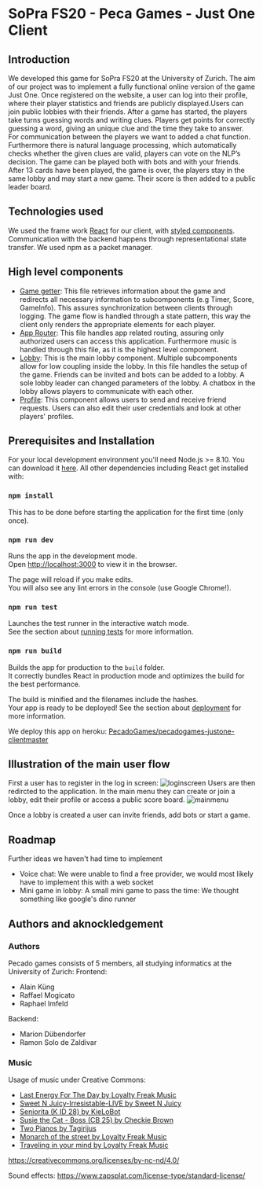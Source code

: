 
# SoPra FS20 - Peca Games - Just One Client

## Introduction

We developed this game for SoPra FS20 at the University of Zurich. The aim of our project was to implement a fully functional online version of the game Just One. Once registered on the website, a user can log into their profile, where their player statistics and friends are publicly displayed.Users can join public lobbies with their friends. After a game has started, the players take turns guessing words and writing clues. Players get points for correctly guessing a word, giving an unique clue and the time they take to answer. For communication between the players we want to added a chat function. Furthermore there is natural language processing, which automatically checks whether the given clues are valid, players can vote on the NLP’s decision. The game can be played both with bots and with your friends. After 13 cards have been played, the game is over, the players stay in the same lobby and may start a new game. Their score is then added to a public leader board.

## Technologies used

We used the frame work [React](https://reactjs.org/) for our client, with [styled components](https://styled-components.com/). Communication with the backend happens through representational state transfer. We used npm as a packet manager.

## High level components

 - [Game getter](https://github.com/PecadoGames/pecadogames-justone-client/blob/master/src/components/game/GameGetter.js): This file retrieves information about the game and redirects all necessary information to subcomponents (e.g Timer, Score, GameInfo). This assures synchronization between clients through logging. The game flow is handled through a state pattern, this way the client only renders the appropriate elements for each player.
 - [App Router](https://github.com/PecadoGames/pecadogames-justone-client/blob/master/src/components/shared/routers/AppRouter.js): This file handles app related routing, assuring only authorized users can access this application. Furthermore music is handled through this file, as it is the highest level component.
 - [Lobby](https://github.com/PecadoGames/pecadogames-justone-client/blob/master/src/components/lobby/Lobby.js): This is the main lobby component. Multiple subcomponents allow for low coupling inside the lobby. In this file handles the setup of the game. Friends can be invited and bots can be added to a lobby. A sole lobby leader can changed parameters of the lobby. A chatbox in the lobby allows players to communicate with each other.
 - [Profile](https://github.com/PecadoGames/pecadogames-justone-client/blob/master/src/components/profile/Profile.js): This component allows users to send and receive friend requests. Users can also edit their user credentials and look at other players' profiles.
## Prerequisites and Installation

For your local development environment you'll need Node.js >= 8.10. You can download it [here](https://nodejs.org). All other dependencies including React get installed with:

### `npm install`

This has to be done before starting the application for the first time (only once).

### `npm run dev`

Runs the app in the development mode.<br>
Open [http://localhost:3000](http://localhost:3000) to view it in the browser.

The page will reload if you make edits.<br>
You will also see any lint errors in the console (use Google Chrome!).

### `npm run test`

Launches the test runner in the interactive watch mode.<br>
See the section about [running tests](https://facebook.github.io/create-react-app/docs/running-tests) for more information.

### `npm run build`

Builds the app for production to the `build` folder.<br>
It correctly bundles React in production mode and optimizes the build for the best performance.

The build is minified and the filenames include the hashes.<br>
Your app is ready to be deployed!
See the section about [deployment](https://facebook.github.io/create-react-app/docs/deployment) for more information.

We deploy this app on heroku: [PecadoGames/pecadogames-justone-client](https://github.com/PecadoGames/pecadogames-justone-client "View on GitHub")[master](https://github.com/PecadoGames/pecadogames-justone-client/tree/master "Auto deploys master")

## Illustration of the main user flow

First a user has to register in the log in screen:
![loginscreen](https://github.com/PecadoGames/pecadogames-justone-client/blob/master/picturesReadMe/LogInScreen.PNG?raw=true)
Users are then redircted to the application. In the main menu they can create or join a lobby, edit their profile or access a public score board.
![mainmenu](https://github.com/PecadoGames/pecadogames-justone-client/blob/master/picturesReadMe/MainMenu.PNG?raw=true)

Once a lobby is created a user can invite friends, add bots or start a game. 


## Roadmap
Further ideas we haven't had time to implement

 - Voice chat: We were unable to find a free provider, we would most likely have to implement this with a web socket
 - Mini game in lobby: A small mini game to pass the time: We thought something like google's dino runner

## Authors and aknockledgement
### Authors
Pecado games consists of 5 members, all studying informatics at the University of Zurich:
Frontend:
 - Alain Küng
 - Raffael Mogicato
 - Raphael Imfeld

Backend:
 - Marion Dübendorfer
 - Ramon Solo de Zaldivar

### Music
Usage of music under Creative Commons:
 - [Last Energy For The Day by Loyalty Freak Music](https://freemusicarchive.org/music/Loyalty_Freak_Music/ROLLER_DISCO_DANCE_DANCE/Loyalty_Freak_Music_-_ROLLER_DISCO_DANCE_DANCE_-_08_Last_Energy_For_The_Day)
 - [Sweet N Juicy-Irresistable-LIVE by Sweet N Juicy](https://freemusicarchive.org/music/Sweet_N_Juicy/Live_at_KBOO_for_Lighthouse_Lessons_3212018/Sweet_N_Juicy-Irresistable-Mar_2018-LIVE
)
 - [Seniorita (K ID 28) by KieLoBot](https://freemusicarchive.org/music/KieLoBot/Hounds_of_Darkmoor/Seniorita)
 - [Susie the Cat - Boss (CB 25) by Checkie Brown](https://freemusicarchive.org/music/Checkie_Brown_1005/hey/Susie_the_Cat_-_Boss_CB_25)
 - [Two Pianos by Tagirijus](https://freemusicarchive.org/music/Tagirijus/Easy_2018/manuel_senfft_-_two_pianos)
 - [Monarch of the street by Loyalty Freak Music](https://freemusicarchive.org/music/Loyalty_Freak_Music/TO_CHILL_AND_STAY_AWAKE/Loyalty_Freak_Music_-_TO_CHILL_AND_STAY_AWAKE_-_07_Monarch_of_the_street)
 - [Traveling in your mind by Loyalty Freak Music](
https://freemusicarchive.org/music/Loyalty_Freak_Music/TO_CHILL_AND_STAY_AWAKE/Loyalty_Freak_Music_-_TO_CHILL_AND_STAY_AWAKE_-_05_Traveling_in_your_mind)

https://creativecommons.org/licenses/by-nc-nd/4.0/

Sound effects: https://www.zapsplat.com/license-type/standard-license/
